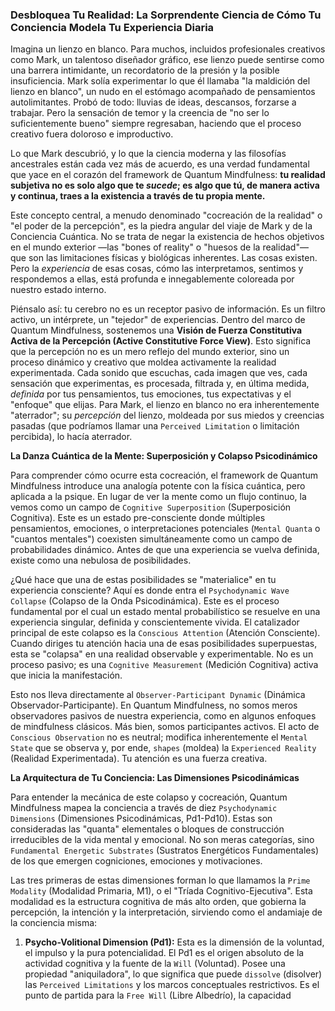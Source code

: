 ### Desbloquea Tu Realidad: La Sorprendente Ciencia de Cómo Tu Conciencia Modela Tu Experiencia Diaria

Imagina un lienzo en blanco. Para muchos, incluidos profesionales creativos como Mark, un talentoso diseñador gráfico, ese lienzo puede sentirse como una barrera intimidante, un recordatorio de la presión y la posible insuficiencia. Mark solía experimentar lo que él llamaba "la maldición del lienzo en blanco", un nudo en el estómago acompañado de pensamientos autolimitantes. Probó de todo: lluvias de ideas, descansos, forzarse a trabajar. Pero la sensación de temor y la creencia de "no ser lo suficientemente bueno" siempre regresaban, haciendo que el proceso creativo fuera doloroso e improductivo.

Lo que Mark descubrió, y lo que la ciencia moderna y las filosofías ancestrales están cada vez más de acuerdo, es una verdad fundamental que yace en el corazón del framework de Quantum Mindfulness: **tu realidad subjetiva no es solo algo que te *sucede*; es algo que tú, de manera activa y continua, traes a la existencia a través de tu propia mente.**

Este concepto central, a menudo denominado "cocreación de la realidad" o "el poder de la percepción", es la piedra angular del viaje de Mark y de la Conciencia Cuántica. No se trata de negar la existencia de hechos objetivos en el mundo exterior —las "bones of reality" o "huesos de la realidad"— que son las limitaciones físicas y biológicas inherentes. Las cosas existen. Pero la *experiencia* de esas cosas, cómo las interpretamos, sentimos y respondemos a ellas, está profunda e innegablemente coloreada por nuestro estado interno.

Piénsalo así: tu cerebro no es un receptor pasivo de información. Es un filtro activo, un intérprete, un "tejedor" de experiencias. Dentro del marco de Quantum Mindfulness, sostenemos una **Visión de Fuerza Constitutiva Activa de la Percepción (Active Constitutive Force View)**. Esto significa que la percepción no es un mero reflejo del mundo exterior, sino un proceso dinámico y creativo que moldea activamente la realidad experimentada. Cada sonido que escuchas, cada imagen que ves, cada sensación que experimentas, es procesada, filtrada y, en última medida, *definida* por tus pensamientos, tus emociones, tus expectativas y el "enfoque" que elijas. Para Mark, el lienzo en blanco no era inherentemente "aterrador"; su *percepción* del lienzo, moldeada por sus miedos y creencias pasadas (que podríamos llamar una `Perceived Limitation` o limitación percibida), lo hacía aterrador.

**La Danza Cuántica de la Mente: Superposición y Colapso Psicodinámico**

Para comprender cómo ocurre esta cocreación, el framework de Quantum Mindfulness introduce una analogía potente con la física cuántica, pero aplicada a la psique. En lugar de ver la mente como un flujo continuo, la vemos como un campo de `Cognitive Superposition` (Superposición Cognitiva). Este es un estado pre-consciente donde múltiples pensamientos, emociones, o interpretaciones potenciales (`Mental Quanta` o "cuantos mentales") coexisten simultáneamente como un campo de probabilidades dinámico. Antes de que una experiencia se vuelva definida, existe como una nebulosa de posibilidades.

¿Qué hace que una de estas posibilidades se "materialice" en tu experiencia consciente? Aquí es donde entra el `Psychodynamic Wave Collapse` (Colapso de la Onda Psicodinámica). Este es el proceso fundamental por el cual un estado mental probabilístico se resuelve en una experiencia singular, definida y conscientemente vivida. El catalizador principal de este colapso es la `Conscious Attention` (Atención Consciente). Cuando diriges tu atención hacia una de esas posibilidades superpuestas, esta se "colapsa" en una realidad observable y experimentable. No es un proceso pasivo; es una `Cognitive Measurement` (Medición Cognitiva) activa que inicia la manifestación.

Esto nos lleva directamente al `Observer-Participant Dynamic` (Dinámica Observador-Participante). En Quantum Mindfulness, no somos meros observadores pasivos de nuestra experiencia, como en algunos enfoques de mindfulness clásicos. Más bien, somos participantes activos. El acto de `Conscious Observation` no es neutral; modifica inherentemente el `Mental State` que se observa y, por ende, `shapes` (moldea) la `Experienced Reality` (Realidad Experimentada). Tu atención es una fuerza creativa.

**La Arquitectura de Tu Conciencia: Las Dimensiones Psicodinámicas**

Para entender la mecánica de este colapso y cocreación, Quantum Mindfulness mapea la conciencia a través de diez `Psychodynamic Dimensions` (Dimensiones Psicodinámicas, Pd1-Pd10). Estas son consideradas las "quanta" elementales o bloques de construcción irreducibles de la vida mental y emocional. No son meras categorías, sino `Fundamental Energetic Substrates` (Sustratos Energéticos Fundamentales) de los que emergen cogniciones, emociones y motivaciones.

Las tres primeras de estas dimensiones forman lo que llamamos la `Prime Modality` (Modalidad Primaria, M1), o el "Tríada Cognitivo-Ejecutiva". Esta modalidad es la estructura cognitiva de más alto orden, que gobierna la percepción, la intención y la interpretación, sirviendo como el andamiaje de la conciencia misma:

1.  **Psycho-Volitional Dimension (Pd1):** Esta es la dimensión de la voluntad, el impulso y la pura potencialidad. El Pd1 es el origen absoluto de la actividad cognitiva y la fuente de la `Will` (Voluntad). Posee una propiedad "aniquiladora", lo que significa que puede `dissolve` (disolver) las `Perceived Limitations` y los marcos conceptuales restrictivos. Es el punto de partida para la `Free Will` (Libre Albedrío), la capacidad
